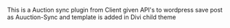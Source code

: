 This is a Auction sync plugin from Client given API's to wordpress save post as Auuction-Sync and template is added in Divi child theme
